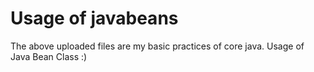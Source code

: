 # Usage of javabeans
The above uploaded files are my basic practices of core java.
Usage of Java Bean Class :)
